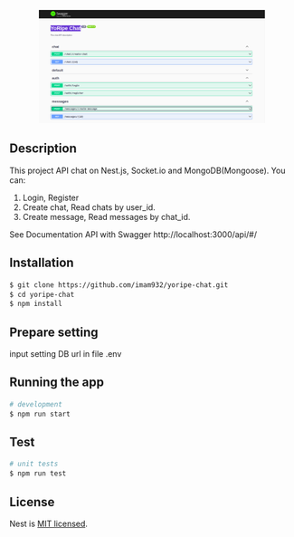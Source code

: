 <p align="center">
  <a href="https://github.com/imam932/yoripe-chat" target="blank"><img src="https://github.com/imam932/yoripe-chat/blob/master/swagger%20yoripe.png" width="400" alt="YoRipe Chat" /></a>
</p>

[circleci-image]: https://img.shields.io/circleci/build/github/nestjs/nest/master?token=abc123def456
[circleci-url]: https://circleci.com/gh/nestjs/nest

## Description

This project API chat on Nest.js, Socket.io and MongoDB(Mongoose). You can:
1. Login, Register
2. Create chat, Read chats by user_id.
3. Create message, Read messages by chat_id.

See Documentation API with Swagger http://localhost:3000/api/#/

## Installation

```bash
$ git clone https://github.com/imam932/yoripe-chat.git
$ cd yoripe-chat
$ npm install
```

## Prepare setting
input setting DB url in file .env

## Running the app

```bash
# development
$ npm run start
```

## Test

```bash
# unit tests
$ npm run test
```

## License

Nest is [MIT licensed](LICENSE).
